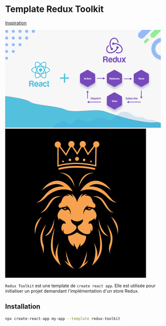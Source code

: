 # Template Redux Toolkit
[Inspiration](https://dmnchzl.medium.com/comment-cr%C3%A9er-un-template-pour-cra-%EF%B8%8F-2ad38421b7b4)

![Redux Toolkit](./redux.jpg)
![Ocade Compagny](./ocade-system.jpg)

`Redux Toolkit` est une template de `create react app`. Elle est utilisée pour initialiser un projet demandant l'implémentation d'un store Redux.

## Installation

```bash
npx create-react-app my-app --template redux-toolkit
```
